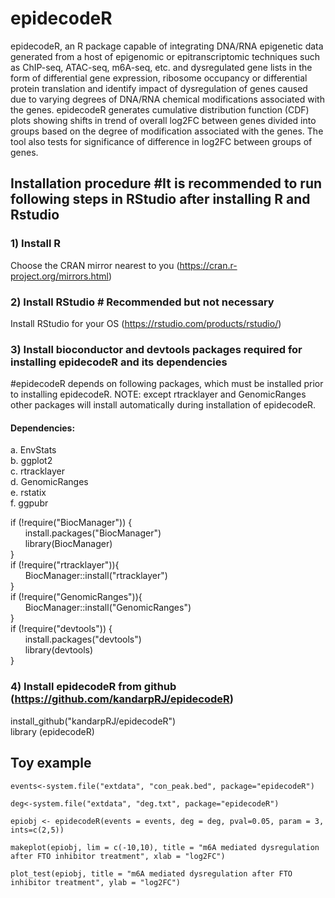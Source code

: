 # epidecodeR

epidecodeR, an R package capable of integrating DNA/RNA epigenetic data generated from a host of epigenomic or epitranscriptomic techniques such as ChIP-seq, ATAC-seq, m6A-seq, etc. and dysregulated gene lists in the form of differential gene expression, ribosome occupancy or differential protein translation and identify impact of dysregulation of genes caused due to varying degrees of DNA/RNA chemical modifications associated with the genes. epidecodeR generates cumulative distribution function (CDF) plots showing shifts in trend of overall log2FC between genes divided into groups based on the degree of modification associated with the genes. The tool also tests for significance of difference in log2FC between groups of genes.

## Installation procedure  #It is recommended to run following steps in RStudio after installing R and Rstudio

### 1) Install R

Choose the CRAN mirror nearest to you (https://cran.r-project.org/mirrors.html)

### 2) Install RStudio # Recommended but not necessary 

Install RStudio for your OS (https://rstudio.com/products/rstudio/)

### 3) Install bioconductor and devtools packages required for installing epidecodeR and its dependencies 
#epidecodeR depends on following packages, which must be installed prior to installing epidecodeR. NOTE: except rtracklayer and GenomicRanges other packages will install automatically during installation of epidecodeR.

#### Dependencies:<br/>
  a. EnvStats<br/>
  b. ggplot2<br/>
  c. rtracklayer<br/>
  d. GenomicRanges<br/>
  e. rstatix<br/>
  f. ggpubr<br/>

if (!require("BiocManager")) {<br/>
&nbsp;&nbsp;&nbsp;&nbsp;&nbsp;&nbsp;install.packages("BiocManager")<br/>
&nbsp;&nbsp;&nbsp;&nbsp;&nbsp;&nbsp;library(BiocManager)<br/>
}
<br/>
if (!require("rtracklayer")){<br/>
&nbsp;&nbsp;&nbsp;&nbsp;&nbsp;&nbsp;BiocManager::install("rtracklayer")<br/>
}
<br/>
if (!require("GenomicRanges")){<br/>
&nbsp;&nbsp;&nbsp;&nbsp;&nbsp;&nbsp;BiocManager::install("GenomicRanges")<br/>
}
<br/>
if (!require("devtools")) {<br/>
&nbsp;&nbsp;&nbsp;&nbsp;&nbsp;&nbsp;install.packages("devtools")<br/>
&nbsp;&nbsp;&nbsp;&nbsp;&nbsp;&nbsp;library(devtools)<br/>
}
<br/>

### 4) Install epidecodeR from github (https://github.com/kandarpRJ/epidecodeR)

install_github("kandarpRJ/epidecodeR")<br/>
library (epidecodeR)

## Toy example

`events<-system.file("extdata", "con_peak.bed", package="epidecodeR")`

`deg<-system.file("extdata", "deg.txt", package="epidecodeR")`

`epiobj <- epidecodeR(events = events, deg = deg, pval=0.05, param = 3, ints=c(2,5))`

`makeplot(epiobj, lim = c(-10,10), title = "m6A mediated dysregulation after FTO inhibitor treatment", xlab = "log2FC")`

`plot_test(epiobj, title = "m6A mediated dysregulation after FTO inhibitor treatment", ylab = "log2FC")`
